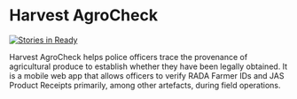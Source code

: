 # Harvest AgroCheck
[![Stories in Ready](https://badge.waffle.io/slashroots/agrocheck.svg?label=ready&title=Ready)](http://waffle.io/slashroots/agrocheck)

Harvest AgroCheck helps police officers trace the provenance of agricultural produce to establish whether they have been legally obtained. 
It is a mobile web app that allows officers to verify RADA Farmer IDs and JAS Product Receipts primarily, among other artefacts, during field operations.
